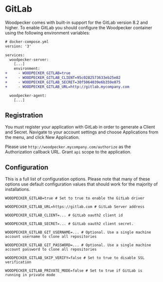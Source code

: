 # GitLab

Woodpecker comes with built-in support for the GitLab version 8.2 and higher. To enable GitLab you should configure the Woodpecker container using the following environment variables:

```diff
# docker-compose.yml
version: '3'

services:
  woodpecker-server:
    [...]
    environment:
+     - WOODPECKER_GITLAB=true
+     - WOODPECKER_GITLAB_CLIENT=95c0282573633eb25e82
+     - WOODPECKER_GITLAB_SECRET=30f5064039e6b359e075
+     - WOODPECKER_GITLAB_URL=http://gitlab.mycompany.com

  woodpecker-agent:
    [...]
```

## Registration

You must register your application with GitLab in order to generate a Client and Secret. Navigate to your account settings and choose Applications from the menu, and click New Application.

Please use `http://woodpecker.mycompany.com/authorize` as the Authorization callback URL. Grant `api` scope to the application.

## Configuration

This is a full list of configuration options. Please note that many of these options use default configuration values that should work for the majority of installations.

```shell
WOODPECKER_GITLAB=true # Set to true to enable the GitLab driver

WOODPECKER_GITLAB_URL=https://gitlab.com # GitLab Server address

WOODPECKER_GITLAB_CLIENT=... # GitLab oauth2 client id

WOODPECKER_GITLAB_SECRET=... # GitLab oauth2 client secret.

WOODPECKER_GITLAB_GIT_USERNAME=... # Optional. Use a single machine account username to clone all repositories

WOODPECKER_GITLAB_GIT_PASSWORD=... # Optional. Use a single machine account password to clone all repositories

WOODPECKER_GITLAB_SKIP_VERIFY=false # Set to true to disable SSL verification

WOODPECKER_GITLAB_PRIVATE_MODE=false # Set to true if GitLab is running in private mode
```
